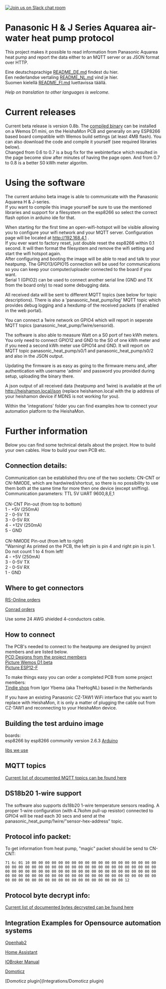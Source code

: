 [![Join us on Slack chat room](https://img.shields.io/badge/Slack-Join%20the%20chat%20room-orange)](https://join.slack.com/t/panasonic-wemos/shared_invite/enQtODg2MDY0NjE1OTI3LTgzYjkwMzIwNTAwZTMyYzgwNDQ1Y2QxYjkwODg3NjMyN2MyM2ViMDM3Yjc3OGE3MGRiY2FkYzI4MzZiZDVkNGE)


# Panasonic H & J Series Aquarea air-water heat pump protocol

This project makes it possible to read information from Panasonic Aquarea heat pump and report the data either to an MQTT server or as JSON format over HTTP.

Eine deutschsprachige [README_DE.md](README_DE.md) findest du hier. \
Een nederlandse vertaling [README_NL.md](README_NL.md) vind je hier. \
Suomen kielellä [README_FI.md](README_FI.md) luettavissa täällä.

*Help on translation to other languages is welcome.*

# Current releases
Current beta release is version 0.8b. The [compiled binary](binaries/HeishaMon.ino.d1-v0.8b.bin) can be installed on a Wemos D1 mini, on the HeishaMon PCB and generally on any ESP8266 based board compatible with Wemos build settings (at least 4MB flash). You can also download the code and compile it yourself (see required libraries below). \
Changed from 0.6 to 0.7 is a bug fix for the webinterface which resulted in the page become slow after minutes of having the page open. And from 0.7 to 0.8 is a better S0 kWh meter algoritm. 


# Using the software
The current arduino beta image is able to communicate with the Panasonic Aquarea H & J-series. \
If you want to compile this image yourself be sure to use the mentioned libraries and support for a filesystem on the esp8266 so select the correct flash option in arduino ide for that.

When starting for the first time an open-wifi-hotspot will be visible allowing you to configure your wifi network and your MQTT server. Configuration page will be located at http://192.168.4.1 . \
If you ever want to factory reset, just double reset the esp8266 within 0.1 second. It will then format the filesystem and remove the wifi setting and start the wifi hotspot again. \
After configuring and booting the image will be able to read and talk to your heatpump. The GPIO13/GPIO15 connection will be used for communications so you can keep your computer/uploader connected to the board if you want. \
Serial 1 (GPIO2) can be used to connect another serial line (GND and TX from the board only) to read some debugging data.

All received data will be sent to different MQTT topics (see below for topic descriptions). There is also a 'panasonic_heat_pump/log' MQTT topic which provides debug logging and a hexdump of the received packets (if enabled in the web portal).

You can connect a 1wire network on GPIO4 which will report in seperate MQTT topics (panasonic_heat_pump/1wire/sensorid).

The software is also able to measure Watt on a S0 port of two kWh meters. You only need to connect GPIO12 and GND to the S0 of one kWh meter and if you need a second kWh meter use GPIO14 and GND. It will report on MQTT topic panasonic_heat_pump/s0/1 and panasonic_heat_pump/s0/2 and also in the JSON output.

Updating the firmware is as easy as going to the firmware menu and, after authentication with username 'admin' and password you provided during setup, uploading the binary there.

A json output of all received data (heatpump and 1wire) is available at the url http://heishamon.local/json (replace heishamon.local with the ip address of your heishamon device if MDNS is not working for you).

Within the 'integrations' folder you can find examples how to connect your automation platform to the HeishaMon.

# Further information
Below you can find some technical details about the project. How to build your own cables. How to build your own PCB etc.

## Connection details:
Communication can be established thru one of the two sockets: CN-CNT or CN-NMODE, which are hardwired/shortcut, so there is no possibility to use them both at the same time for more then one device (except sniffing). \
Communication parameters: TTL 5V UART 9600,8,E,1  \
 \
CN-CNT Pin-out (from top to bottom) \
1 - +5V (250mA)  \
2 - 0-5V TX  \
3 - 0-5V RX  \
4 - +12V (250mA) \
5 - GND \
 \
CN-NMODE Pin-out (from left to right) \
"Warning! As printed on the PCB, the left pin is pin 4 and right pin is pin 1. Do not count 1 to 4 from left!  \
4 - +5V (250mA)  \
3 - 0-5V TX  \
2 - 0-5V RX  \
1 - GND



## Where to get connectors
[RS-Online orders](Connectors_RSO.md)

[Conrad orders](Connectors_Conrad.md)

Use some 24 AWG shielded 4-conductors cable.


## How to connect
The PCB's needed to connect to the heatpump are designed by project members and are listed below. \
[PCD Designs from the project members](PCB_Designs.md) \
[Picture Wemos D1 beta](WEMOSD1.JPG) \
[Picture ESP12-F](NewHeishamon.JPG)

To make things easy you can order a completed PCB from some project members: \
[Tindie shop](https://www.tindie.com/stores/thehognl/) from Igor Ybema (aka TheHogNL) based in the Netherlands

If you have an existing Panasonic CZ-TAW1 WiFi interface that you want to replace with HeishaMon, it is only a matter of plugging the cable out from CZ-TAW1 and reconnecting to your HeishaMon device.

## Building the test arduino image
boards: \
esp8266 by esp8266 community version 2.6.3 [Arduino](https://github.com/esp8266/Arduino/releases/tag/2.6.3)

[libs we use](LIBSUSED.md)


## MQTT topics
[Current list of documented MQTT topics can be found here](MQTT-Topics.md)

## DS18b20 1-wire support
The software also supports ds18b20 1-wire temperature sensors reading. A proper 1-wire configuration (with 4.7kohm pull-up resistor) connected to GPIO4 will be read each 30 secs and send at the panasonic_heat_pump/1wire/"sensor-hex-address" topic.


## Protocol info packet:
To get information from heat pump, "magic" packet should be send to CN-CNT:

`71 6c 01 10 00 00 00 00 00 00 00 00 00 00 00 00 00 00 00 00 00 00 00 00 00 00 00 00 00 00 00 00 00 00 00 00 00 00 00 00 00 00 00 00 00 00 00 00 00 00 00 00 00 00 00 00 00 00 00 00 00 00 00 00 00 00 00 00 00 00 00 00 00 00 00 00 00 00 00 00 00 00 00 00 00 00 00 00 00 00 00 00 00 00 00 00 00 00 00 00 00 00 00 00 00 00 00 00 00 00 12`


## Protocol byte decrypt info:
[Current list of documented bytes decrypted can be found here](ProtocolByteDecrypt.md)


## Integration Examples for Opensource automation systems
[Openhab2](Integrations/Openhab2)

[Home Assistant](https://github.com/Egyras/HeishaMon/tree/master/Integrations/Home%20Assistant)

[IOBroker Manual](Integrations/ioBroker_manual)

[Domoticz](Integrations/Domoticz)

[Domoticz plugin](Integrations/Domoticz plugin)

